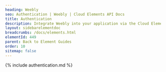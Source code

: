 ```yaml
---
heading: Weebly
seo: Authentication | Weebly | Cloud Elements API Docs
title: Authentication
description: Integrate Weebly into your application via the Cloud Elements APIs.
layout: sidebarelementdoc
breadcrumbs: /docs/elements.html
elementId: 449
parent: Back to Element Guides
order: 10
sitemap: false
---
```


{% include authentication.md %}
